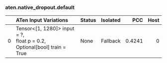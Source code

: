 ### aten.native_dropout.default
|    | ATen Input Variations                                                         | Status   | Isolated   |    PCC |   Host |
|---:|:------------------------------------------------------------------------------|:---------|:-----------|-------:|-------:|
|  0 | Tensor<[1, 1280]> input = ?,<br>float p = 0.2,<br>Optional[bool] train = True | None     | Fallback   | 0.4241 |      0 |

